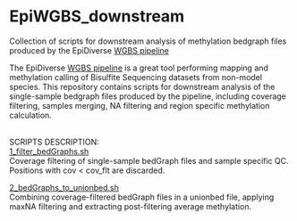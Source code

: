 # EpiWGBS_downstream
Collection of scripts for downstream analysis of methylation bedgraph files produced by the EpiDiverse [WGBS pipeline](https://github.com/EpiDiverse/wgbs)

The EpiDiverse [WGBS pipeline](https://github.com/EpiDiverse/wgbs) is a great tool performing mapping and methylation calling of Bisulfite Sequencing datasets from non-model species. This repository contains scripts for downstream analysis of the single-sample bedgraph files produced by the pipeline, including coverage filtering, samples merging, NA filtering and region specific methylation calculation.
<br/> 
<br/> 

SCRIPTS DESCRIPTION: <br/>
[1_filter_bedGraphs.sh](https://github.com/Dario-Galanti/EpiWGBS_downstream/blob/main/1_filter_bedGraphs.sh)<br/>
Coverage filtering of single-sample bedGraph files and sample specific QC. Positions with cov < cov_flt are discarded.

[2_bedGraphs_to_unionbed.sh](https://github.com/Dario-Galanti/EpiWGBS_downstream/blob/main/2_bedGraphs_to_unionbed.sh)<br/>
Combining coverage-filtered bedGraph files in a unionbed file, applying maxNA filtering and extracting post-filtering average methylation.

